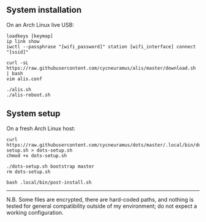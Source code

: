 ## System installation

On an Arch Linux live USB:

```
loadkeys [keymap]
ip link show
iwctl --passphrase "[wifi_password]" station [wifi_interface] connect "[ssid]"

curl -sL https://raw.githubusercontent.com/cycneuramus/alis/master/download.sh | bash
vim alis.conf

./alis.sh
./alis-reboot.sh
```

## System setup

On a fresh Arch Linux host:

```
curl https://raw.githubusercontent.com/cycneuramus/dots/master/.local/bin/dots-setup.sh > dots-setup.sh
chmod +x dots-setup.sh

./dots-setup.sh bootstrap master
rm dots-setup.sh

bash .local/bin/post-install.sh
```

---

N.B. Some files are encrypted, there are hard-coded paths, and nothing is tested for general compatibility outside of my environment; do not expect a working configuration. 
